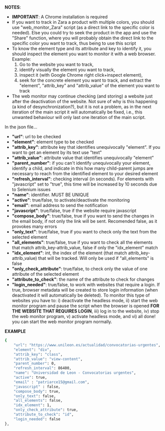 **NOTES**: 
* **IMPORTANT**: A Chrome installation is required
* If you want to track in Zara a product with multiple colors, you should use "web_monitor_Zara" script (as a direct link to the specific color is needed). Else you could try to seek the product in the app and use the "Share" function, where you will probably obtain the direct link to the specific color you want to track, thus being to use this script
* To know the element type and its attribute and key to identify it, you should inspect the element you want to monitor it with a web browser. Example: 
     1) Go to the website you want to track, 
     2) identify visually the element you want to track, 
     3) inspect it (with Google Chrome right click+inspect element), 
     4) seek for the concrete element you want to track, and extract the "element", "attrib_key" and "attrib_value" of the element you want to track 
* The web monitor may continue checking (and storing) a website just after the deactivation of the website. Not sure of why is this happening (a kind of desynchronization?), but it is not a problem, as in the next iteration of the main script it will automatically be fixed, i.e., this unwanted behaviour will only last one iteration of the main script. 
 
In the json file...
* **"url"**: url to be checked
* **"element"**: element type to be checked
* **"attrib_key"**: attribute key that identifies unequivocally "element". If you want to get an element by its text use "text"
* **"attrib_value"**: attribute value that identifies unequivocally "element"
* **"parent_number"**: if you can't identify unequivocally your element, identify a child, and indicate in this how many child-parent jumps are necessary to reach from the identified element to your desired element
* **"refresh_interval"**: checking interval (in seconds). For elements with "javascript" set to "true", this time will be increased by 10 seconds due to Selenium issues
* **"name"**: identifier. MUST BE UNIQUE
* **"active"**: true/false, to activate/deactivate the monitoring
* **"email"**: email address to send the notification
* **"javascript"**: true/false, true if the website require javascript
* **"compose_body"**: true/false, true if you want to send the changes in the email body, if not only the link will be sent. Recomended false, as it provokes many errors
* **"only_text"**: true/false, true if you want to check only the text from the selected element
* **"all_elements"**: true/false, true if you want to check all the elements that match attrib_key-attrib_value, false if only the "idx_element" match
* **"idx_element"**: int, the index of the element (that match attrib_key-attrib_value) that will be tracked. Will only be used if "all_elements" is false
* **"only_check_attribute"**: true/false, to check only the value of one attribute of the selected element
* **"attribute_to_check"**: the name of the attribute to check for changes
* **"login_needed"**: true/false, to work with websites that require a login. If true, browser metadata will be created to store login information (when deactivated it will automatically be deleted). To monitor this type of websites you have to: i) deactivate the headless mode, ii) start the web monitor program and pause the script when the browser is opened **FOR THE WEBSITE THAT REQUIRES LOGIN**, iii) log in to the website, iv) stop the web monitor program, v) activate headless mode, and vi) all done! you can start the web monitor program normally. 

**EXAMPLE**
```sh
{
    "url": "https://www.unileon.es/actualidad/convocatorias-urgentes",
    "element": "div",
    "attrib_key": "class",
    "attrib_value": "view-content",
    "parent_number": 0,
    "refresh_interval": 86400,
    "name": "Universidad de Leon - Convocatorias urgentes",
    "active": true,
    "email" : "patriarce15@gmail.com",
    "javascript" : false,
    "compose_body": true,
    "only_text": false,
    "all_elements": false,
    "idx_element": 1,
    "only_check_attribute": true,
    "attribute_to_check": "id",
    "login_needed": false
},
```